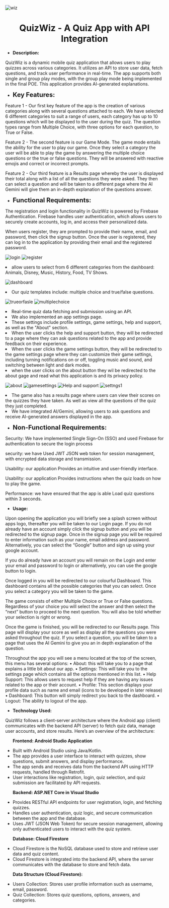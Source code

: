 ![wiz](https://github.com/user-attachments/assets/ec6a29ea-fcfd-4775-a31d-bc0d6e0fd34a)

<div style="text-align: center;">
    <h1>QuizWiz - A Quiz App with API Integration</h1>
</div>

<ul><li><strong>Description:</strong></li></ul>
<p>QuizWiz is a dynamic mobile quiz application that allows users to play quizzes across various categories. It utilizes an API to store user data, fetch questions, and track user performance in real-time. The app supports both single and group play modes, with the group play mode being implemented in the final POE. This application provides AI-generated explanations.</p>

<ul><li><strong style="font-size: 20px;">Key Features:</strong></li></ul>
<p>Feature 1 - Our first key feature of the app is the creation of various categories along with several questions attached to each. We have selected 6 different categories to suit a range of users, each category has up to 10 questions which will be displayed to the user during the quiz. The question types range from Multiple Choice, with three options for each question, to True or False.</p>

<p>Feature 2 - The second feature is our Game Mode. The game mode entails the ability for the user to play our game. Once they select a category the user will be able to play the game by answering the multiple choice questions or the true or false questions. They will be answered with reactive emojis and correct or incorrect prompts.</p>

<p>Feature 2 - Our third feature is a Results page whereby the user is displayed their total along with a list of all the questions they were asked. They then can select a question and will be taken to a different page where the AI Gemini will give them an in-depth explanation of the questions answer.</p>

<ul><li><strong style="font-size: 20px;">Functional Requirements:</strong></li></ul>




<p>The registration and login functionality in QuizWiz is powered by Firebase Authentication. Firebase handles user authentication, which allows users to securely create accounts, log in, and access their personalized data.</p>

<p>When users register, they are prompted to provide their name, email, and password, then click the signup button. Once the user is registered, they can log in to the application by providing their email and the registered password.</p>


![login](https://github.com/user-attachments/assets/4be3de70-f5df-4a64-a369-224bbdbf18ad)
![register](https://github.com/user-attachments/assets/b2bc6148-99de-4fd9-b480-fb4e839c96bc)


 
  <li>allow users to select from 6 different categories from the dashboard: Animals, Disney, Music, History, Food, TV Shows.</li>

   ![dashboard](https://github.com/user-attachments/assets/77a5b9ab-56a0-45f1-8d4b-0ca29b4299fc)



  <li>Our quiz templates include: multiple choice and true/false questions.</li>
  
  ![trueorfasle](https://github.com/user-attachments/assets/80d7efdf-984d-4e96-b855-b9889664e3f8)
![multiplechoice](https://github.com/user-attachments/assets/80b83576-d453-417d-b81c-41595b976249) 
  
  <li>Real-time quiz data fetching and submission using an API.</li>
  <li>We also implemented an app settings page.</li>
  <li>These settings include profile settings, game settings, help and support, as well as the "About" section.</li>
  <li>When the user clicks the help and support button, they will be redirected to a page where they can ask questions related to the app and provide feedback on their experience.</li>
  <li>When the user clicks the game settings button, they will be redirected to the game settings page where they can customize their game settings, including turning notifications on or off, toggling music and sound, and switching between light and dark modes.</li>
  <li>when the user clicks on the about button  they wil be redirected to the about gage and read what this application is and its privacy policy. </li>

![about](https://github.com/user-attachments/assets/f0e04605-f008-401b-8cea-c404df7470df)
![gamesettings](https://github.com/user-attachments/assets/08467562-7a56-4d54-9fd7-cc329068f80c)
![Help and support](https://github.com/user-attachments/assets/3317ae00-653b-4145-84af-eee09e270f87)
![settngs1](https://github.com/user-attachments/assets/09ba41e0-4c2b-454f-af96-e99eac491c9e)

  
  <li>The game also has a results page where users can view their scores on the quizzes they have taken. As well as view all the questions of the quiz they just completed.</li>
  <li>We have integrated AI/Gemini, allowing users to ask questions and receive AI-generated answers displayed in the app.</li>
</ul>
<p> </p>
<ul><li><strong style="font-size: 20px;">Non-Functional Requirements:</strong></li></ul>
<p>Security: We have implemented Single Sign-On (SSO) and used Firebase for authentication to secure the login process</p>
<p>security: we have Used JWT JSON web token for session management, with encrypted data storage and transmission.</p>
<p>Usability: our application Provides an intuitive and user-friendly interface.</p>
<p>Usability: our application Provides instructions when the quiz loads on how to play the game.</p>
<p>Performance: we have ensured that the app is able Load quiz questions within 3 seconds.</p>

<ul><li><strong>Usage:</strong></li></ul>
<p>Upon opening the application you will briefly see a splash screen without apps logo, thereafter you will be taken to our Login page. If you do not already have an account simply click the signup button and you will be redirected to the signup page. Once in the signup page you will be required to enter information such as your name, email address and password. Alternatively, you can select the “Google” button and sign up using your google account. 

If you do already have an account you will remain on the Login and enter your email and password to login or alternatively, you can use the google button to login. 

Once logged in you will be redirected to our colourful Dashboard. This dashboard contains all the possible categories that you can select. Once you select a category you will be taken to the game. 

The game consists of either Multiple Choice or True or False questions. Regardless of your choice you will select the answer and then select the “next” button to proceed to the next question. You will also be told whether your selection is right or wrong.

Once the game is finished, you will be redirected to our Results page. This page will display your score as well as display all the questions you were asked throughout the quiz. If you select a question, you will be taken to a page that uses the AI Gemini to give you an in depth explanation of the question. 

Throughout the app you will see a menu located at the top of the screen, this menu has several options: 
•⁠  ⁠About: this will take you to a page that explains a little bit about our app.
•⁠  ⁠Settings: This will take you to the settings page which contains all the options mentioned in this list. 
•⁠  ⁠Help Support: This allows users to request help if they are having any issues related to the app or their account.
•⁠  Profile: This section displays your profile data such as name and email (icons to be developed in later release)
•⁠  Dashboard: This button will simply redirect you back to the dashboard.
•⁠  Logout: The ability to logout of the app.
</p>

<ul><li><strong>Technology Used:</strong></li></ul>
<p>QuizWiz follows a client-server architecture where the Android app (client) communicates with the backend API (server) to fetch quiz data, manage user accounts, and store results. Here’s an overview of the architecture:</p>

<ul><strong>Frontend: Android Studio Application</strong></ul>
<ul>
  <li>Built with Android Studio using Java/Kotlin.</li>
  <li>The app provides a user interface to interact with quizzes, show questions, submit answers, and display performance.</li>
  <li>The app sends and receives data from the backend API using HTTP requests, handled through Retrofit.</li>
  <li>User interactions like registration, login, quiz selection, and quiz submission are facilitated by API requests.</li>
</ul>

<ul><strong>Backend: ASP.NET Core in Visual Studio</strong></ul>
<ul>
  <li>Provides RESTful API endpoints for user registration, login, and fetching quizzes.</li>
  <li>Handles user authentication, quiz logic, and secure communication between the app and the database.</li>
  <li>Uses JWT (JSON Web Token) for secure session management, allowing only authenticated users to interact with the quiz system.</li>
</ul>

<ul><strong>Database: Cloud Firestore</strong></ul>
<ul>
  <li>Cloud Firestore is the NoSQL database used to store and retrieve user data and quiz content.</li>
  <li>Cloud Firestore is integrated into the backend API, where the server communicates with the database to store and fetch data.</li>
</ul>

<ul><strong>Data Structure (Cloud Firestore):</strong></ul>
<ul>
  <li>Users Collection: Stores user profile information such as username, email, password.</li>
  <li>Quiz Collection: Stores quiz questions, options, answers, and categories.</li>
</ul>
